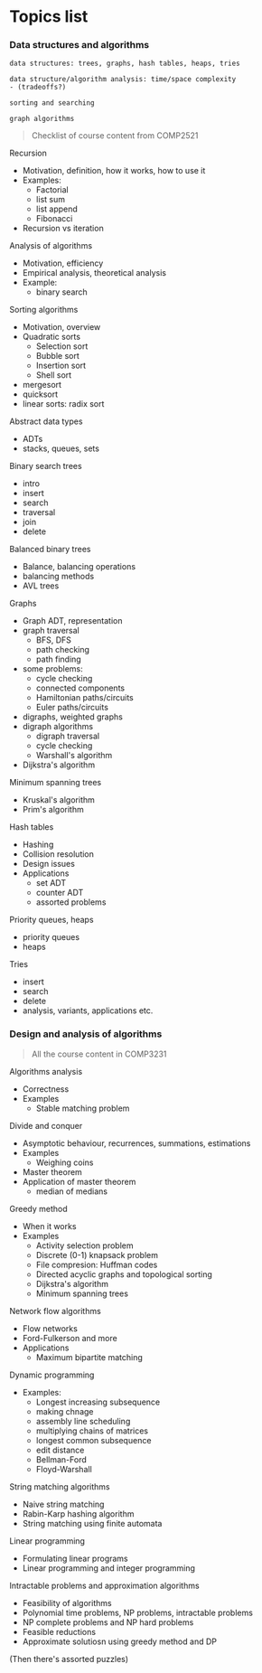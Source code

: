 # Topics list

### Data structures and algorithms
```
data structures: trees, graphs, hash tables, heaps, tries

data structure/algorithm analysis: time/space complexity
- (tradeoffs?)

sorting and searching

graph algorithms
```
> Checklist of course content from COMP2521

Recursion
- Motivation, definition, how it works, how to use it
- Examples:
    - Factorial
    - list sum
    - list append
    - Fibonacci
- Recursion vs iteration


Analysis of algorithms
- Motivation, efficiency
- Empirical analysis, theoretical analysis
- Example:
    - binary search

Sorting algorithms
- Motivation, overview
- Quadratic sorts
    - Selection sort
    - Bubble sort
    - Insertion sort
    - Shell sort
- mergesort
- quicksort
- linear sorts: radix sort

Abstract data types
- ADTs
- stacks, queues, sets

Binary search trees
- intro
- insert
- search
- traversal
- join
- delete

Balanced binary trees
- Balance, balancing operations
- balancing methods
- AVL trees

Graphs
- Graph ADT, representation
- graph traversal
    - BFS, DFS
    - path checking
    - path finding
- some problems:
    - cycle checking
    - connected components
    - Hamiltonian paths/circuits
    - Euler paths/circuits
- digraphs, weighted graphs
- digraph algorithms
    - digraph traversal
    - cycle checking
    - Warshall's algorithm
- Dijkstra's algorithm

Minimum spanning trees
- Kruskal's algorithm
- Prim's algorithm

Hash tables
- Hashing
- Collision resolution
- Design issues
- Applications
    - set ADT
    - counter ADT
    - assorted problems

Priority queues, heaps
- priority queues
- heaps

Tries
- insert
- search
- delete
- analysis, variants, applications etc.

### Design and analysis of algorithms
> All the course content in COMP3231

Algorithms analysis
- Correctness
- Examples
    - Stable matching problem

Divide and conquer
- Asymptotic behaviour, recurrences, summations, estimations
- Examples
    - Weighing coins
- Master theorem
- Application of master theorem
    - median of medians

Greedy method
- When it works
- Examples
    - Activity selection problem
    - Discrete (0-1) knapsack problem
    - File compresion: Huffman codes
    - Directed acyclic graphs and topological sorting
    - Dijkstra's algorithm
    - Minimum spanning trees

Network flow algorithms
- Flow networks
- Ford-Fulkerson and more
- Applications
    - Maximum bipartite matching


Dynamic programming
- Examples:
    - Longest increasing subsequence
    - making chnage
    - assembly line scheduling
    - multiplying chains of matrices
    - longest common subsequence
    - edit distance
    - Bellman-Ford
    - Floyd-Warshall

String matching algorithms
- Naive string matching
- Rabin-Karp hashing algorithm
- String matching using finite automata

Linear programming
- Formulating linear programs
- Linear programming and integer programming

Intractable problems and approximation algorithms
- Feasibility of algorithms
- Polynomial time problems, NP problems, intractable problems
- NP complete problems and NP hard problems
- Feasible reductions
- Approximate solutiosn using greedy method and DP

(Then there's assorted puzzles)
